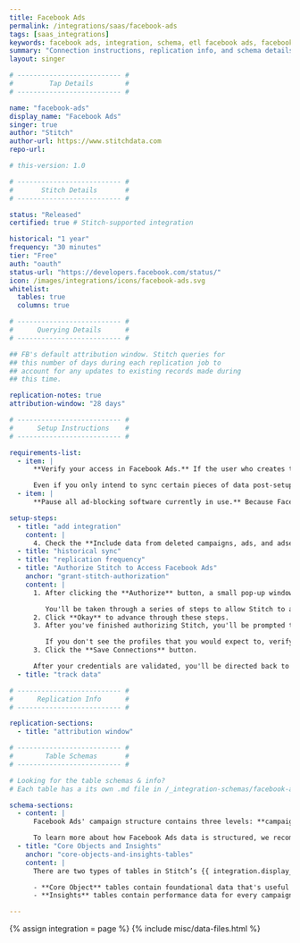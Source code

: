```yaml
---
title: Facebook Ads
permalink: /integrations/saas/facebook-ads
tags: [saas_integrations]
keywords: facebook ads, integration, schema, etl facebook ads, facebook ads etl
summary: "Connection instructions, replication info, and schema details for Stitch's Facebook Ads integration."
layout: singer

# -------------------------- #
#         Tap Details        #
# -------------------------- #

name: "facebook-ads"
display_name: "Facebook Ads"
singer: true
author: "Stitch"
author-url: https://www.stitchdata.com
repo-url: 

# this-version: 1.0

# -------------------------- #
#       Stitch Details       #
# -------------------------- #

status: "Released"
certified: true # Stitch-supported integration

historical: "1 year"
frequency: "30 minutes"
tier: "Free"
auth: "oauth"
status-url: "https://developers.facebook.com/status/"
icon: /images/integrations/icons/facebook-ads.svg
whitelist:
  tables: true
  columns: true

# -------------------------- #
#      Querying Details      #
# -------------------------- #

## FB's default attribution window. Stitch queries for
## this number of days during each replication job to
## account for any updates to existing records made during
## this time.

replication-notes: true
attribution-window: "28 days"

# -------------------------- #
#      Setup Instructions    #
# -------------------------- #

requirements-list:
  - item: |
      **Verify your access in Facebook Ads.** If the user who creates the integration has restricted permissions - if the user doesn't have access to all campaigns or ads, for example - Stitch may encounter issues replicating data.

      Even if you only intend to sync certain pieces of data post-setup, the user completing the initial setup should still have full access.
  - item: |
      **Pause all ad-blocking software currently in use.** Because Facebook authentication uses pop ups, you may encounter issues if ad blockers aren't disabled during the setup.

setup-steps:
  - title: "add integration"
    content: |
      4. Check the **Include data from deleted campaigns, ads, and adsets** box to have Stitch replicate data for these deleted objects. **Note**: Data for deleted campaigns, ads, and adsets will be included only in [**Core Object**](#core-objects-and-insights-tables) tables.
  - title: "historical sync"
  - title: "replication frequency"
  - title: "Authorize Stitch to Access Facebook Ads"
    anchor: "grant-stitch-authorization"
    content: |
      1. After clicking the **Authorize** button, a small pop-up window will display.

         You'll be taken through a series of steps to allow Stitch to access data from your Public Profile, Facebook Ads, and related stats. 
      2. Click **Okay** to advance through these steps.
      3. After you've finished authorizing Stitch, you'll be prompted to select the Facebook Ad Account you want to pull data from. Select the desired account by clicking the checkbox in the **Connect** column.

         If you don't see the profiles that you would expect to, verify your Facebook Ads permissions before reaching out to support.
      3. Click the **Save Connections** button.

      After your credentials are validated, you'll be directed back to Stitch (click the {{ app.buttons.finish-int-setup }} button to wrap things up) and the {{ app.page-names.int-details }} page will display.
  - title: "track data"

# -------------------------- #
#      Replication Info      #
# -------------------------- #

replication-sections:
  - title: "attribution window"

# -------------------------- #
#        Table Schemas       #
# -------------------------- #

# Looking for the table schemas & info?
# Each table has a its own .md file in /_integration-schemas/facebook-ads

schema-sections:
  - content: |
      Facebook Ads' campaign structure contains three levels: **campaigns, ad sets, and ads**. There is also a fourth level for developers called **creatives**.

      To learn more about how Facebook Ads data is structured, we recommend checking out their [API guide](https://developers.facebook.com/docs/marketing-api/buying-api).
  - title: "Core Objects and Insights"
    anchor: "core-objects-and-insights-tables"
    content: |
      There are two types of tables in Stitch’s {{ integration.display_name }} integration: Core Object and Report.

      - **Core Object** tables contain foundational data that's useful for analysis. These are the [`adcreative`](#adcreative), [`ads`](#ads), [`adsets`](#adsets), and [`campaigns`](#campaigns) tables.
      - **Insights** tables contain performance data for every campaign/adset/ad combination, segmented by day and demographics specific to each table. For example: The [`ads_insights_age_and_gender`](#ads_insights_age_and_gender) table is segmented by day, age, and gender.

---
```

{% assign integration = page %}
{% include misc/data-files.html %}